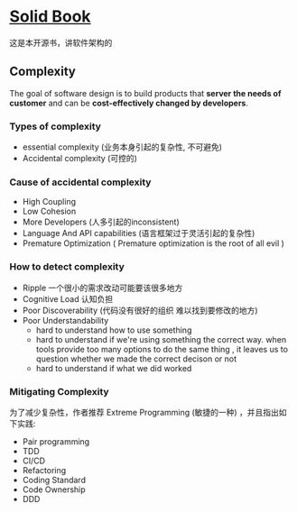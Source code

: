 # [Solid Book](https://solidbook.io/)

这是本开源书，讲软件架构的

## Complexity

The goal of software design is to build products that **server the needs of customer** and can be **cost-effectively changed by developers**.

### Types of complexity

* essential complexity (业务本身引起的复杂性, 不可避免)
* Accidental complexity (可控的)

### Cause of accidental complexity

* High Coupling
* Low Cohesion
* More Developers (人多引起的inconsistent)
* Language And API capabilities (语言框架过于灵活引起的复杂性)
* Premature Optimization ( Premature optimization is the root of all evil )

### How to detect complexity

* Ripple 一个很小的需求改动可能要该很多地方
* Cognitive Load 认知负担
* Poor Discoverability (代码没有很好的组织 难以找到要修改的地方)
* Poor Understandability
  * hard to understand how to use something
  * hard to understand if we're using something the correct way. when tools provide too many options to do the same thing , it leaves us to question whether we made the correct decison or not
  * hard to understand if what we did worked

### Mitigating Complexity

为了减少复杂性，作者推荐 Extreme Programming (敏捷的一种) ，并且指出如下实践:

* Pair programming
* TDD
* CI/CD
* Refactoring
* Coding Standard
* Code Ownership
* DDD
